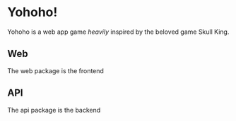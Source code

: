 # Yohoho!

Yohoho is a web app game _heavily_ inspired by the beloved game Skull King.

## Web

The web package is the frontend

## API

The api package is the backend
